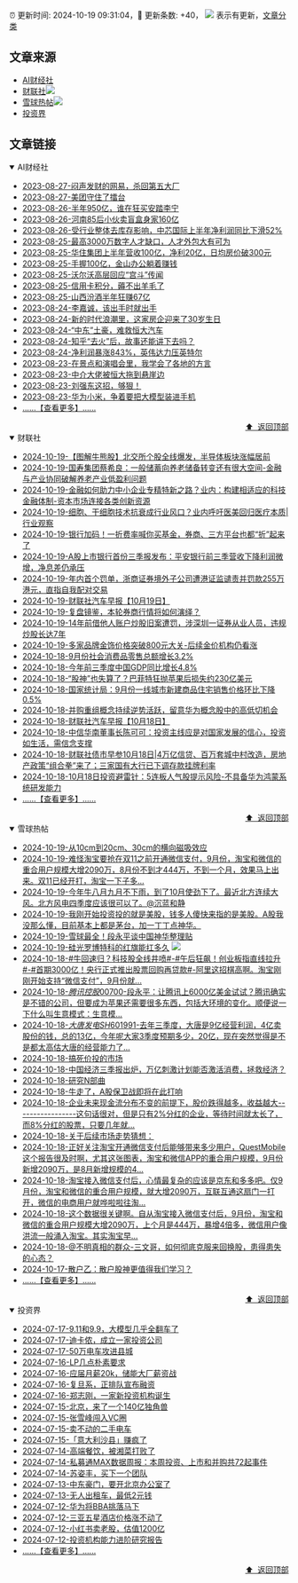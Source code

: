 ##

:alarm_clock: 更新时间: 2024-10-19 09:31:04，:rocket: 更新条数: +40， ![](/assets/dot.png) 表示有更新，[文章分类](/TAGS.md)

## 文章来源

- [AI财经社](#ai财经社)  
- [财联社](#财联社)![](/assets/dot.png)   
- [雪球热帖](#雪球热帖)![](/assets/dot.png)   
- [投资界](#投资界)  

## 文章链接

<details open>
<summary id="ai财经社">
 AI财经社
</summary>


- [2023-08-27-闷声发财的网易，杀回第五大厂](https://www.aicaijing.com.cn/article/18610)  
- [2023-08-27-美团守住了擂台](https://www.aicaijing.com.cn/article/18611)  
- [2023-08-26-半年950亿，谁在狂买安踏李宁](https://www.aicaijing.com.cn/article/18607)  
- [2023-08-26-河南85后小伙卖盲盒身家160亿](https://www.aicaijing.com.cn/article/18608)  
- [2023-08-26-受行业整体去库存影响，中芯国际上半年净利润同比下滑52%](https://www.aicaijing.com.cn/article/18609)  
- [2023-08-25-最高3000万数字人才缺口，人才外包大有可为](https://www.aicaijing.com.cn/article/18601)  
- [2023-08-25-华住集团上半年营收100亿，净利20亿，日均房价破300元](https://www.aicaijing.com.cn/article/18602)  
- [2023-08-25-手握100亿，金山办公躺着赚钱](https://www.aicaijing.com.cn/article/18603)  
- [2023-08-25-沃尔沃高层回应“宫斗”传闻](https://www.aicaijing.com.cn/article/18604)  
- [2023-08-25-信用卡积分，薅不出羊毛了](https://www.aicaijing.com.cn/article/18605)  
- [2023-08-25-山西汾酒半年狂赚67亿](https://www.aicaijing.com.cn/article/18606)  
- [2023-08-24-李嘉诚，该出手时就出手](https://www.aicaijing.com.cn/article/18596)  
- [2023-08-24-新的时代浪潮里，这家房企迎来了30岁生日](https://www.aicaijing.com.cn/article/18597)  
- [2023-08-24-“中东”土豪，难救恒大汽车](https://www.aicaijing.com.cn/article/18598)  
- [2023-08-24-知乎“去火”后，故事还能讲下去吗？](https://www.aicaijing.com.cn/article/18599)  
- [2023-08-24-净利润暴涨843%，英伟达力压英特尔](https://www.aicaijing.com.cn/article/18600)  
- [2023-08-23-在景点和演唱会里，我学会了各地的方言](https://www.aicaijing.com.cn/article/18591)  
- [2023-08-23-中介大佬被恒大拖到悬崖边](https://www.aicaijing.com.cn/article/18592)  
- [2023-08-23-刘强东这招，够狠！](https://www.aicaijing.com.cn/article/18593)  
- [2023-08-23-华为小米，争着要把大模型装进手机](https://www.aicaijing.com.cn/article/18594)  
- [......【查看更多】......](/details/AI财经社.md)

<div align="right"><a href="#文章来源">⬆ &nbsp;返回顶部</a></div>
</details>

<details open>
<summary id="财联社">
 财联社
</summary>


- [2024-10-19-【图解牛熊股】北交所个股全线爆发，半导体板块涨幅居前](https://www.cls.cn/detail/1830887)  
- [2024-10-19-国寿集团蔡希良：一般储蓄向养老储备转变还有很大空间-金融与产业协同破解养老产业低盈利问题](https://www.cls.cn/detail/1830839)  
- [2024-10-19-金融如何助力中小企业专精特新之路？业内：构建相适应的科技金融体制-资本市场连接各类创新资源](https://www.cls.cn/detail/1830793)  
- [2024-10-19-细胞、干细胞技术抗衰成行业风口？业内呼吁医美回归医疗本质|行业观察](https://www.cls.cn/detail/1830816)  
- [2024-10-19-银行加码！一折费率喊你买基金，券商、三方平台也都“折”起来了](https://www.cls.cn/detail/1830748)  
- [2024-10-19-A股上市银行首份三季报发布：平安银行前三季营收下降利润微增，净息差仍承压](https://www.cls.cn/detail/1830746)  
- [2024-10-19-年内首个罚单，浙商证券境外子公司遭港证监谴责并罚款255万港元，直指自我配对交易](https://www.cls.cn/detail/1830755)  
- [2024-10-19-财联社汽车早报【10月19日】](https://www.cls.cn/detail/1830761)  
- [2024-10-19-复盘镜鉴，本轮券商行情将如何演绎？](https://www.cls.cn/detail/1830791)  
- [2024-10-19-14年前借他人账户炒股旧案遭罚，涉深圳一证券从业人员，违规炒股长达7年](https://www.cls.cn/detail/1830872)  
- [2024-10-19-多家品牌金饰价格突破800元大关-后续金价机构仍看涨](https://www.cls.cn/detail/1830882)  
- [2024-10-18-9月份社会消费品零售总额增长3.2%](https://www.cls.cn/detail/1829465)  
- [2024-10-18-今年前三季度中国GDP同比增长4.8%](https://www.cls.cn/detail/1829481)  
- [2024-10-18-“股神”也失算了？巴菲特狂抛苹果后损失约230亿美元](https://www.cls.cn/detail/1829455)  
- [2024-10-18-国家统计局：9月份一线城市新建商品住宅销售价格环比下降0.5%](https://www.cls.cn/detail/1829452)  
- [2024-10-18-并购重组概念持续逆势活跃，留意华为概念股中的高低切机会](https://www.cls.cn/detail/1829420)  
- [2024-10-18-财联社汽车早报【10月18日】](https://www.cls.cn/detail/1829392)  
- [2024-10-18-中信华南董事长陈可可：投资主线应是对国家发展的信心，投资如生活，需信念支撑](https://www.cls.cn/detail/1829401)  
- [2024-10-18-财联社债市早参10月18日|4万亿信贷、百万套城中村改造，房地产政策“组合拳”来了；三家国有大行已下调存款挂牌利率](https://www.cls.cn/detail/1829372)  
- [2024-10-18-10月18日投资避雷针：5连板人气股提示风险-不具备华为鸿蒙系统研发能力](https://www.cls.cn/detail/1829354)  
- [......【查看更多】......](/details/财联社.md)

<div align="right"><a href="#文章来源">⬆ &nbsp;返回顶部</a></div>
</details>

<details open>
<summary id="雪球热帖">
 雪球热帖
</summary>


- [2024-10-19-从10cm到20cm、30cm的横向磁吸效应](https://xueqiu.com/3638360312/308703642)  
- [2024-10-19-难怪淘宝要抢在双11之前开通微信支付，9月份，淘宝和微信的重合用户规模大增2090万，8月份不到才444万，不到一个月，效果马上出来。双11已经开打，淘宝一下子多...](https://xueqiu.com/9243653052/308699928)  
- [2024-10-19-今年牛八月九月不下雨，到了10月使劲下了。最近北方连续大风。北方风电四季度应该很可以了。@沉蓝和静](https://xueqiu.com/2241249492/308685450)  
- [2024-10-19-我刚开始投资投的就是美股，钱多人傻快来指的是美股。A股我没那么懂，目前基本上都是茅台，加一丁丁点神华。](https://xueqiu.com/1247347556/308687672)  
- [2024-10-19-雪球最全！段永平谈中国神华整理贴](https://xueqiu.com/8959246745/308695442)  
- [2024-10-19-硅光罗博特科的红旗能扛多久](https://xueqiu.com/5672579962/308696022) ![](/assets/new.png)  
- [2024-10-18-#牛回速归？科技股全线井喷#-#午后狂飙！创业板指直线拉升#-#首期3000亿！央行正式推出股票回购再贷款#-阿里这招棋高啊。淘宝刚刚开始支持“微信支付”，9月份就...](https://xueqiu.com/9778872607/308651460)  
- [2024-10-18-$腾讯控股00700$-段永平：让腾讯上6000亿美金试试？腾讯确实是不错的公司，但要成为苹果还需要很多东西，包括大环境的变化。顺便说一下什么叫生意模式：生意模...](https://xueqiu.com/5842658502/308632794)  
- [2024-10-18-$大唐发电SH601991$-去年三季度，大唐是9亿经营利润，4亿卖股份的钱，总的13亿，今年呢大家3季度预期多少，20亿，现在突然觉得是不是都太高估大唐的经营能力了...](https://xueqiu.com/2889058130/308651140)  
- [2024-10-18-搞死价投的市场](https://xueqiu.com/2241249492/308524162)  
- [2024-10-18-中国经济三季报出炉，万亿刺激计划能否激活消费，拯救经济？](https://xueqiu.com/5773569265/308557311)  
- [2024-10-18-研究N部曲](https://xueqiu.com/7123126150/308553800)  
- [2024-10-18-牛走了，A股保卫战即将在此打响](https://xueqiu.com/9333565636/308534656)  
- [2024-10-18-企业未来现金流分布不变的前提下，股价跌得越多，收益越大-----------------这句话很对，但是只有2%分红的企业，等待时间就太长了，而8%分红的股票，只要几年就...](https://xueqiu.com/8790885129/308527297)  
- [2024-10-18-关于后续市场走势猜想：](https://xueqiu.com/7860276567/308625545)  
- [2024-10-18-正好关注淘宝开通微信支付后能够带来多少用户，QuestMobile这个报告很及时啊，尤其这张图表，淘宝和微信APP的重合用户规模，9月份新增2090万，是8月新增规模的4...](https://xueqiu.com/7318086163/308628510)  
- [2024-10-18-淘宝接入微信支付后，心情最复杂的应该是京东和多多吧。仅9月份，淘宝和微信的重合用户规模，就大增2090万，互联互通这扇门一打开，微信的电商用户就哗啦啦往淘...](https://xueqiu.com/3721066380/308643944)  
- [2024-10-18-这个数据很关键啊。自从淘宝接入微信支付后，9月份，淘宝和微信的重合用户规模大增2090万，上个月是444万，暴增4倍多，微信用户像洪流一般涌入淘宝。其实淘宝早...](https://xueqiu.com/9333565636/308648087)  
- [2024-10-18-@不明真相的群众-三文哥，如何彻底克服来回换股，患得患失的心态？](https://xueqiu.com/5855296072/308568714)  
- [2024-10-17-散户乙：散户股神更值得我们学习？](https://xueqiu.com/7934656604/308490185)  
- [......【查看更多】......](/details/雪球热帖.md)

<div align="right"><a href="#文章来源">⬆ &nbsp;返回顶部</a></div>
</details>

<details open>
<summary id="投资界">
 投资界
</summary>


- [2024-07-17-9.11和9.9，大模型几乎全翻车了](https://posts.careerengine.us/p/6697778c44726b29bffa3a09)  
- [2024-07-17-迪卡侬，成立一家投资公司](https://posts.careerengine.us/p/6697778c44726b29bffa3a01)  
- [2024-07-17-50万电车攻进县城](https://posts.careerengine.us/p/6697779c831e1d29eea44253)  
- [2024-07-16-LP几点朴素要求](https://posts.careerengine.us/p/669636a8720ed522248054dc)  
- [2024-07-16-应届月薪20k，储能大厂薪资战](https://posts.careerengine.us/p/669636a8720ed522248054d4)  
- [2024-07-16-复旦系，正排队宣布融资](https://posts.careerengine.us/p/66963699cb38e136a496986c)  
- [2024-07-16-郑志刚，一家新投资机构诞生](https://posts.careerengine.us/p/66963699cb38e136a4969874)  
- [2024-07-15-北京，来了一个140亿独角兽](https://posts.careerengine.us/p/6694db59a0c3ac562b61f9af)  
- [2024-07-15-张雪峰闯入VC圈](https://posts.careerengine.us/p/6694db59a0c3ac562b61f9b7)  
- [2024-07-15-卖不动的二手电车](https://posts.careerengine.us/p/6694db6836b2f1565d9b541a)  
- [2024-07-15-「意大利沙县」赚疯了](https://posts.careerengine.us/p/6694db6836b2f1565d9b5422)  
- [2024-07-14-高端餐饮，被湘菜打败了](https://posts.careerengine.us/p/6693862333c6e710d0bf9dc4)  
- [2024-07-14-私募通MAX数据周报：本周投资、上市和并购共72起事件](https://posts.careerengine.us/p/6693862333c6e710d0bf9dcc)  
- [2024-07-14-苏姿丰，买下一个团队](https://posts.careerengine.us/p/6693861481427510b2b9c123)  
- [2024-07-13-中东豪门，要开北京办公室了](https://posts.careerengine.us/p/66922794a876f80d113b51fe)  
- [2024-07-13-无人出租车，最低2元钱](https://posts.careerengine.us/p/669227b82202ae0dfac5d713)  
- [2024-07-12-华为将BBA挑落马下](https://posts.careerengine.us/p/6690a6c68082df14ead7eaac)  
- [2024-07-12-三亚五星酒店价格涨不动了](https://posts.careerengine.us/p/6690a6c68082df14ead7eaa4)  
- [2024-07-12-小红书卖老股，估值1200亿](https://posts.careerengine.us/p/6690a6b756b00014bcc00e8f)  
- [2024-07-12-投资机构能力进阶研究报告](https://posts.careerengine.us/p/6690a6b756b00014bcc00e87)  
- [......【查看更多】......](/details/投资界.md)

<div align="right"><a href="#文章来源">⬆ &nbsp;返回顶部</a></div>
</details>
